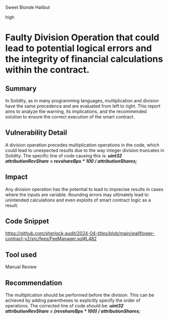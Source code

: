 Sweet Blonde Halibut

high

# Faulty Division Operation that could lead to potential logical errors and the integrity of financial calculations within the contract.

## Summary
In Solidity, as in many programming languages, multiplication and division have the same precedence and are evaluated from left to right. This report aims to analyze the warning, its implications, and the recommended solution to ensure the correct execution of the smart contract.

## Vulnerability Detail
A division operation precedes multiplication operations in the code, which could lead to unexpected results due to the way integer division truncates in Solidity. 
The specific line of code causing this is: _**uint32 attributionRevShare = revshareBps * 100 / attributionShares;**_

## Impact
 Any division operation has the potential to lead to imprecise results in cases where the inputs are variable. Rounding errors may ultimately lead to unintended calculations and even exploits of smart contract logic as a result.

## Code Snippet
https://github.com/sherlock-audit/2024-04-titles/blob/main/wallflower-contract-v2/src/fees/FeeManager.sol#L482

## Tool used
Manual Review

## Recommendation
The multiplication should be performed before the division. This can be achieved by adding parentheses to explicitly specify the order of operations. 
The corrected line of code should be:  **_uint32 attributionRevShare = (revshareBps * 100) / attributionShares;_**